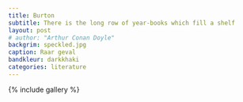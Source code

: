 ```yaml
---
title: Burton
subtitle: There is the long row of year-books which fill a shelf
layout: post
# author: "Arthur Conan Doyle"
backgrim: speckled.jpg
caption: Raar geval
bandkleur: darkkhaki
categories: literature
---
```


{% include gallery %}
